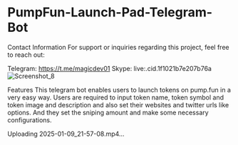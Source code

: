 # PumpFun-Launch-Pad-Telegram-Bot

Contact Information
For support or inquiries regarding this project, feel free to reach out:

Telegram: https://t.me/magicdev01 Skype: live:.cid.1f1021b7e207b76a
![Screenshot_8](https://github.com/user-attachments/assets/0e6118c1-6b06-488f-8ce7-3df548139527)

Features
This telegram bot enables users to launch tokens on pump.fun in a very easy way.
Users are required to input token name, token symbol and token image and description and also set their websites and twitter urls like options.
And they set the sniping amount and make some necessary configurations.


Uploading 2025-01-09_21-57-08.mp4…

